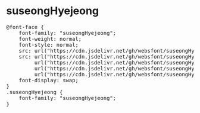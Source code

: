 # suseongHyejeong


<pre>
@font-face {
    font-family: "suseongHyejeong";
    font-weight: normal;
    font-style: normal;
    src: url("https://cdn.jsdelivr.net/gh/websfont/suseongHyejeong/suseongHyejeong.eot");
    src: url("https://cdn.jsdelivr.net/gh/websfont/suseongHyejeong/suseongHyejeong.eot?#iefix") format("embedded-opentype"),
         url("https://cdn.jsdelivr.net/gh/websfont/suseongHyejeong/suseongHyejeong.woff2") format("woff2"),
         url("https://cdn.jsdelivr.net/gh/websfont/suseongHyejeong/suseongHyejeong.woff") format("woff"),
         url("https://cdn.jsdelivr.net/gh/websfont/suseongHyejeong/suseongHyejeong.ttf") format("truetype");
    font-display: swap;
}
.suseongHyejeong {
    font-family: "suseongHyejeong";
}
</pre>
